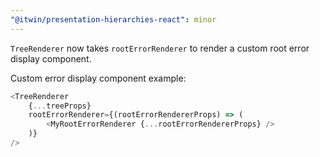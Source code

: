 ```yaml
---
"@itwin/presentation-hierarchies-react": minor
---
```


`TreeRenderer` now takes `rootErrorRenderer` to render a custom root error display component.

Custom error display component example:

```ts
<TreeRenderer
    {...treeProps}
    rootErrorRenderer={(rootErrorRendererProps) => (
        <MyRootErrorRenderer {...rootErrorRendererProps} />
    )}
/>
```
